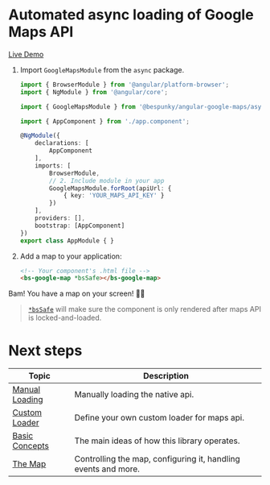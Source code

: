 # Automated async loading of Google Maps API

[Live Demo](https://bs-angular-g-maps.web.app/Getting%20Started/Plug%20&%20Play)

1. Import `GoogleMapsModule` from the `async` package.

    ```typescript
    import { BrowserModule } from '@angular/platform-browser';
    import { NgModule } from '@angular/core';

    import { GoogleMapsModule } from '@bespunky/angular-google-maps/async'; // 1. Import module

    import { AppComponent } from './app.component';

    @NgModule({
        declarations: [
            AppComponent
        ],
        imports: [
            BrowserModule,
            // 2. Include module in your app
            GoogleMapsModule.forRoot(apiUrl: {
                { key: 'YOUR_MAPS_API_KEY' }
            })
        ],
        providers: [], 
        bootstrap: [AppComponent]
    })
    export class AppModule { }
    ```

2. Add a map to your application:
   
    ```html
    <!-- Your component's .html file -->
    <bs-google-map *bsSafe></bs-google-map>
    ```

Bam! You have a map on your screen! 🤟😎

> [`*bsSafe`](/docs/additional-documentation/the-map/*bsSafe) will make sure the component is only rendered after maps API is locked-and-loaded.

# Next steps
| Topic | Description |
| ----- | ----------- |
|[Manual Loading](/docs/additional-documentation/getting-started/manually-loading)|Manually loading the native api.
|[Custom Loader](/docs/additional-documentation/getting-started/custom-loader)|Define your own custom loader for maps api.|
|[Basic Concepts](../basic-concepts.html)|The main ideas of how this library operates.|
|[The Map](/docs/additional-documentation/the-map.html)|Controlling the map, configuring it, handling events and more.|